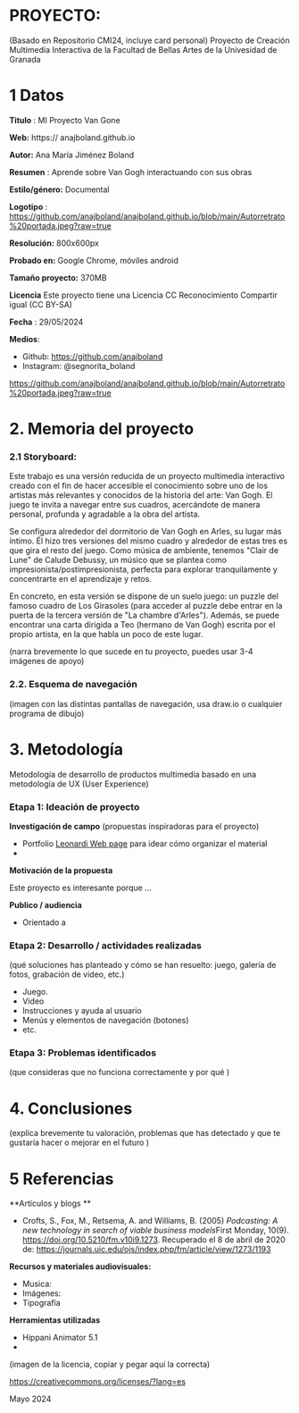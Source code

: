 # PROYECTO: 

(Basado en Repositorio CMI24, incluye card personal)
Proyecto de Creación Multimedia Interactiva de la  Facultad de Bellas Artes de la Univesidad de Granada



# 1 Datos 



**Titulo** : MI Proyecto Van Gone

**Web:**   https://    anajboland.github.io

**Autor:**  Ana María Jiménez Boland

**Resumen** : Aprende sobre Van Gogh interactuando con sus obras 

**Estilo/género:**  Documental

**Logotipo** : https://github.com/anajboland/anajboland.github.io/blob/main/Autorretrato%20portada.jpeg?raw=true

**Resolución:** 800x600px 

**Probado en:**    Google Chrome, móviles android 

**Tamaño proyecto:** 370MB 

**Licencia** Este proyecto tiene una Licencia CC Reconocimiento Compartir igual (CC BY-SA)

**Fecha** : 29/05/2024

**Medios**:

- Github: https://github.com/anajboland
- Instagram: @segnorita_boland

https://github.com/anajboland/anajboland.github.io/blob/main/Autorretrato%20portada.jpeg?raw=true

# 2. Memoria del proyecto 

### 2.1 Storyboard: 



Este trabajo es una versión reducida de un proyecto multimedia interactivo creado con el fin de hacer accesible el conocimiento sobre uno de los artistas más relevantes y conocidos de la historia del arte: Van Gogh. 
El juego te invita a navegar entre sus cuadros, acercándote de manera personal, profunda y agradable a la obra del artista. 

Se configura alrededor del dormitorio de Van Gogh en Arles, su lugar más íntimo. Él hizo tres versiones del mismo cuadro y alrededor de estas tres es que gira el resto del juego. Como música de ambiente, tenemos "Clair de Lune" de Calude Debussy, un músico que se plantea como impresionista/postimpresionista, perfecta para explorar tranquilamente y concentrarte en el aprendizaje y retos. 

En concreto, en esta versión se dispone de un suelo juego: un puzzle del famoso cuadro de Los Girasoles (para acceder al puzzle debe entrar en la puerta de la tercera versión de "La chambre d'Arles"). Además, se puede encontrar una carta dirigida a Teo (hermano de Van Gogh) escrita por el propio artista, en la que habla un poco de este lugar. 


(narra brevemente lo que sucede en tu proyecto, puedes usar 3-4 imágenes de apoyo)



### 2.2. Esquema de navegación 



(imagen con las distintas pantallas de navegación, usa draw.io o cualquier programa de dibujo)







# 3. Metodología

Metodología de desarrollo de productos multimedia basado en una metodología de UX (User Experience)



### Etapa 1: Ideación de proyecto

**Investigación de campo** (propuestas inspiradoras para el proyecto)

- Portfolio [Leonardi Web page](http://www.rleonardi.com/interactive-resume/) para idear cómo organizar el material
- 



**Motivación de la propuesta** 

Este  proyecto es interesante porque ... 



**Publico / audiencia**

- Orientado a 





### Etapa 2: Desarrollo / actividades realizadas

(qué soluciones has planteado y cómo se han resuelto: juego, galería de fotos, grabación de video, etc.)

- Juego. 
- Video 
- Instrucciones y ayuda al usuario 
- Menús y elementos de navegación (botones)
- etc.



### Etapa 3: Problemas identificados

(que consideras que no  funciona correctamente y por qué )



# 4. Conclusiones 

(explica brevemente tu valoración, problemas que has detectado y que te gustaría hacer o mejorar en el futuro )







# 5 Referencias 

**Artículos y blogs ** 

- Crofts, S., Fox, M., Retsema, A. and Williams, B. (2005) *Podcasting: A new technology in search of viable business models*First Monday, 10(9). https://doi.org/10.5210/fm.v10i9.1273. Recuperado el 8 de abril de 2020 de: https://journals.uic.edu/ojs/index.php/fm/article/view/1273/1193

**Recursos y materiales audiovisuales:**

* Musica:  
* Imágenes:  
* Tipografía

**Herramientas utilizadas**

- Hippani Animator 5.1
- 



(imagen de la licencia, copiar y pegar aquí la correcta)

https://creativecommons.org/licenses/?lang=es

Mayo 2024
